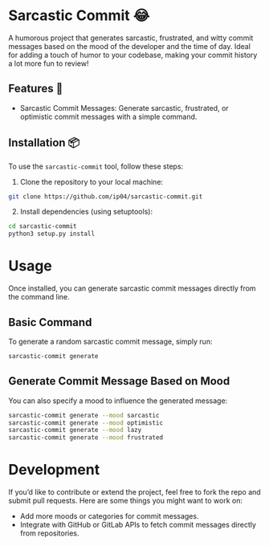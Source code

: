# Sarcastic Commit 😂

A humorous project that generates sarcastic, frustrated, and witty commit messages based on the mood of the developer and the time of day. Ideal for adding a touch of humor to your codebase, making your commit history a lot more fun to review!

## Features 🚀

- Sarcastic Commit Messages: Generate sarcastic, frustrated, or optimistic commit messages with a simple command.

## Installation 📦

To use the `sarcastic-commit` tool, follow these steps:

1. Clone the repository to your local machine:

```bash
git clone https://github.com/ip04/sarcastic-commit.git
```

2. Install dependencies (using setuptools):

```bash
cd sarcastic-commit
python3 setup.py install
```

# Usage

Once installed, you can generate sarcastic commit messages directly from the command line.

## Basic Command

To generate a random sarcastic commit message, simply run:

```bash
sarcastic-commit generate
```

## Generate Commit Message Based on Mood

You can also specify a mood to influence the generated message:

```bash
sarcastic-commit generate --mood sarcastic
sarcastic-commit generate --mood optimistic
sarcastic-commit generate --mood lazy
sarcastic-commit generate --mood frustrated
```

# Development

If you’d like to contribute or extend the project, feel free to fork the repo and submit pull requests. Here are some things you might want to work on:

- Add more moods or categories for commit messages.
- Integrate with GitHub or GitLab APIs to fetch commit messages directly from repositories.
